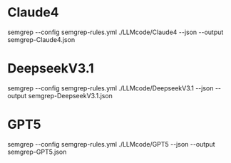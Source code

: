 # Claude4
semgrep --config semgrep-rules.yml ./LLMcode/Claude4 --json --output semgrep-Claude4.json

# DeepseekV3.1
semgrep --config semgrep-rules.yml ./LLMcode/DeepseekV3.1 --json --output semgrep-DeepseekV3.1.json

# GPT5
semgrep --config semgrep-rules.yml ./LLMcode/GPT5 --json --output semgrep-GPT5.json
